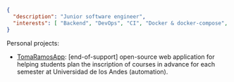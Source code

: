 ```json
{
  "description": "Junior software engineer",
  "interests": [ "Backend", "DevOps", "CI", "Docker & docker-compose", "Ruby on Rails", "Python" ]
}
```

Personal projects:

- [TomaRamosApp](https://github.com/ifgarces/TomaRamosApp_rails): [end-of-support] open-source web application for helping students plan the inscription of courses in advance for each semester at Universidad de los Andes (automation).
